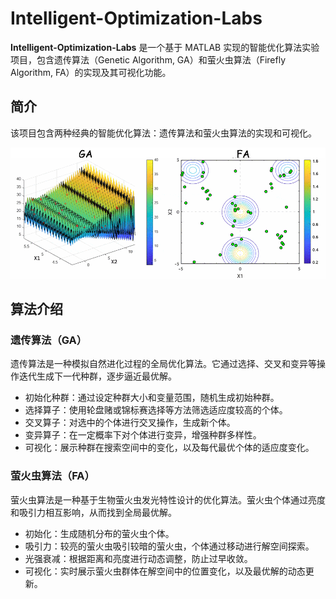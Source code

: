 # Intelligent-Optimization-Labs

**Intelligent-Optimization-Labs** 是一个基于 MATLAB 实现的智能优化算法实验项目，包含遗传算法（Genetic Algorithm, GA）和萤火虫算法（Firefly Algorithm, FA）的实现及其可视化功能。

## 简介

该项目包含两种经典的智能优化算法：遗传算法和萤火虫算法的实现和可视化。

![](./assets/demo.gif)

## 算法介绍

### 遗传算法（GA）

遗传算法是一种模拟自然进化过程的全局优化算法。它通过选择、交叉和变异等操作迭代生成下一代种群，逐步逼近最优解。

- 初始化种群：通过设定种群大小和变量范围，随机生成初始种群。
- 选择算子：使用轮盘赌或锦标赛选择等方法筛选适应度较高的个体。
- 交叉算子：对选中的个体进行交叉操作，生成新个体。
- 变异算子：在一定概率下对个体进行变异，增强种群多样性。
- 可视化：展示种群在搜索空间中的变化，以及每代最优个体的适应度变化。

### 萤火虫算法（FA）

萤火虫算法是一种基于生物萤火虫发光特性设计的优化算法。萤火虫个体通过亮度和吸引力相互影响，从而找到全局最优解。

- 初始化：生成随机分布的萤火虫个体。
- 吸引力：较亮的萤火虫吸引较暗的萤火虫，个体通过移动进行解空间探索。
- 光强衰减：根据距离和亮度进行动态调整，防止过早收敛。
- 可视化：实时展示萤火虫群体在解空间中的位置变化，以及最优解的动态更新。